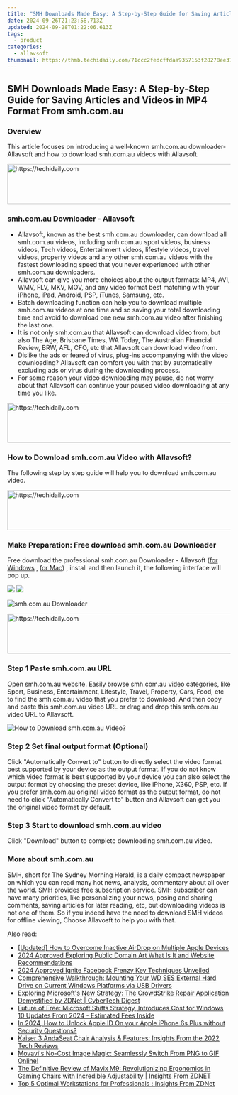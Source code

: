 ```yaml
---
title: "SMH Downloads Made Easy: A Step-by-Step Guide for Saving Articles and Videos in MP4 Format From smh.com.au"
date: 2024-09-26T21:23:58.713Z
updated: 2024-09-28T01:22:06.613Z
tags:
  - product
categories:
  - allavsoft
thumbnail: https://thmb.techidaily.com/71ccc2fedcffdaa9357153f28278ee3778285e29e6f3d8460fc68588e03103f5.jpg
---
```


## SMH Downloads Made Easy: A Step-by-Step Guide for Saving Articles and Videos in MP4 Format From smh.com.au

### Overview

This article focuses on introducing a well-known smh.com.au downloader- Allavsoft and how to download smh.com.au videos with Allavsoft.

<!-- affiliate ads begin -->
<a href="https://aidotcom.pxf.io/c/5597632/2134500/19576" target="_top" id="2134500">
  <img src="//a.impactradius-go.com/display-ad/19576-2134500" border="0" alt="https://techidaily.com" width="600" height="90"/>
</a>
<img height="0" width="0" src="https://aidotcom.pxf.io/i/5597632/2134500/19576" style="position:absolute;visibility:hidden;" border="0" />
<!-- affiliate ads end -->

### smh.com.au Downloader - Allavsoft

* Allavsoft, known as the best smh.com.au downloader, can download all smh.com.au videos, including smh.com.au sport videos, business videos, Tech videos, Entertainment videos, lifestyle videos, travel videos, property videos and any other smh.com.au videos with the fastest downloading speed that you never experienced with other smh.com.au downloaders.
* Allavsoft can give you more choices about the output formats: MP4, AVI, WMV, FLV, MKV, MOV, and any video format best matching with your iPhone, iPad, Android, PSP, iTunes, Samsung, etc.
* Batch downloading function can help you to download multiple smh.com.au videos at one time and so saving your total downloading time and avoid to download one new smh.com.au video after finishing the last one.
* It is not only smh.com.au that Allavsoft can download video from, but also The Age, Brisbane Times, WA Today, The Australian Financial Review, BRW, AFL, CFO, etc that Allavsoft can download video from.
* Dislike the ads or feared of virus, plug-ins accompanying with the video downloading? Allavsoft can comfort you with that by automatically excluding ads or virus during the downloading process.
* For some reason your video downloading may pause, do not worry about that Allavsoft can continue your paused video downloading at any time you like.

<!-- affiliate ads begin -->
<a href="https://ursime.pxf.io/c/5597632/2136536/16384" target="_top" id="2136536">
  <img src="//a.impactradius-go.com/display-ad/16384-2136536" border="0" alt="https://techidaily.com" width="728" height="90"/>
</a>
<img height="0" width="0" src="https://ursime.pxf.io/i/5597632/2136536/16384" style="position:absolute;visibility:hidden;" border="0" />
<!-- affiliate ads end -->

### How to Download smh.com.au Video with Allavsoft?

The following step by step guide will help you to download smh.com.au video.

<!-- affiliate ads begin -->
<a href="https://aligracehair.sjv.io/c/5597632/2135375/19272" target="_top" id="2135375">
  <img src="//a.impactradius-go.com/display-ad/19272-2135375" border="0" alt="https://techidaily.com" width="728" height="90"/>
</a>
<img height="0" width="0" src="https://aligracehair.sjv.io/i/5597632/2135375/19272" style="position:absolute;visibility:hidden;" border="0" />
<!-- affiliate ads end -->

### Make Preparation: Free download smh.com.au Downloader

Free download the professional smh.com.au Downloader - Allavsoft ([for Windows](https://tools.techidaily.com/allavsoft/products/) , [for Mac](https://tools.techidaily.com/allavsoft/products/)) , install and then launch it, the following interface will pop up.

[![](https://www.allavsoft.com/how-to/../images/how-to/free-download-win.jpg)](https://tools.techidaily.com/allavsoft/products/) [![](https://www.allavsoft.com/how-to/../images/how-to/free-download-mac.jpg)](https://tools.techidaily.com/allavsoft/products/)

![smh.com.au Downloader](https://www.allavsoft.com/how-to/../images/allavsoft/screen-shot-600.jpg)

<!-- affiliate ads begin -->
<a href="https://ursime.pxf.io/c/5597632/2136548/16384" target="_top" id="2136548">
  <img src="//a.impactradius-go.com/display-ad/16384-2136548" border="0" alt="https://techidaily.com" width="728" height="90"/>
</a>
<img height="0" width="0" src="https://ursime.pxf.io/i/5597632/2136548/16384" style="position:absolute;visibility:hidden;" border="0" />
<!-- affiliate ads end -->

### Step 1 Paste smh.com.au URL

Open smh.com.au website. Easily browse smh.com.au video categories, like Sport, Business, Entertainment, Lifestyle, Travel, Property, Cars, Food, etc to find the smh.com.au video that you prefer to download. And then copy and paste this smh.com.au video URL or drag and drop this smh.com.au video URL to Allavsoft.

![How to Download smh.com.au Video?](https://www.allavsoft.com/how-to/../images/how-to/download-rtmp-video/download-rtmp-video.jpg)

### Step 2 Set final output format (Optional)

Click "Automatically Convert to" button to directly select the video format best supported by your device as the output format. If you do not know which video format is best supported by your device you can also select the output format by choosing the preset device, like iPhone, X360, PSP, etc. If you prefer smh.com.au original video format as the output format, do not need to click "Automatically Convert to" button and Allavsoft can get you the original video format by default.

### Step 3 Start to download smh.com.au video

Click "Download" button to complete downloading smh.com.au video.

### More about smh.com.au

SMH, short for The Sydney Morning Herald, is a daily compact newspaper on which you can read many hot news, analysis, commentary about all over the world. SMH provides free subscription service. SMH subscriber can have many priorities, like personalizing your news, posing and sharing comments, saving articles for later reading, etc, but downloading videos is not one of them. So if you indeed have the need to download SMH videos for offline viewing, Choose Allavosft to help you with that.

<ins class="adsbygoogle"
     style="display:block"
     data-ad-format="autorelaxed"
     data-ad-client="ca-pub-7571918770474297"
     data-ad-slot="1223367746"></ins>

<ins class="adsbygoogle"
     style="display:block"
     data-ad-client="ca-pub-7571918770474297"
     data-ad-slot="8358498916"
     data-ad-format="auto"
     data-full-width-responsive="true"></ins>

<span class="atpl-alsoreadstyle">Also read:</span>
<div><ul>
<li><a href="https://some-knowledge.techidaily.com/updated-how-to-overcome-inactive-airdrop-on-multiple-apple-devices/"><u>[Updated] How to Overcome Inactive AirDrop on Multiple Apple Devices</u></a></li>
<li><a href="https://fox-info.techidaily.com/2024-approved-exploring-public-domain-art-what-is-it-and-website-recommendations/"><u>2024 Approved Exploring Public Domain Art What Is It and Website Recommendations</u></a></li>
<li><a href="https://facebook-video-recording.techidaily.com/2024-approved-ignite-facebook-frenzy-key-techniques-unveiled/"><u>2024 Approved Ignite Facebook Frenzy Key Techniques Unveiled</u></a></li>
<li><a href="https://win-amazing.techidaily.com/comprehensive-walkthrough-mounting-your-wd-ses-external-hard-drive-on-current-windows-platforms-via-usb-drivers/"><u>Comprehensive Walkthrough: Mounting Your WD SES External Hard Drive on Current Windows Platforms via USB Drivers</u></a></li>
<li><a href="https://win-tips.techidaily.com/exploring-microsofts-new-strategy-the-crowdstrike-repair-application-demystified-by-zdnet-cybertech-digest/"><u>Exploring Microsoft's New Strategy: The CrowdStrike Repair Application Demystified by ZDNet | CyberTech Digest</u></a></li>
<li><a href="https://win-tips.techidaily.com/future-of-free-microsoft-shifts-strategy-introduces-cost-for-windows-10-updates-from-2024-estimated-fees-inside/"><u>Future of Free: Microsoft Shifts Strategy, Introduces Cost for Windows 10 Updates From 2024 - Estimated Fees Inside</u></a></li>
<li><a href="https://apple-account.techidaily.com/in-2024-how-to-unlock-apple-id-on-your-apple-iphone-6s-plus-without-security-questions-by-drfone-ios/"><u>In 2024, How to Unlock Apple ID On your Apple iPhone 6s Plus without Security Questions?</u></a></li>
<li><a href="https://win-tips.techidaily.com/kaiser-3-andaseat-chair-analysis-and-features-insights-from-the-2022-tech-reviews/"><u>Kaiser 3 AndaSeat Chair Analysis & Features: Insights From the 2022 Tech Reviews</u></a></li>
<li><a href="https://win-brilliant.techidaily.com/movavis-no-cost-image-magic-seamlessly-switch-from-png-to-gif-online/"><u>Movavi's No-Cost Image Magic: Seamlessly Switch From PNG to GIF Online!</u></a></li>
<li><a href="https://win-tips.techidaily.com/the-definitive-review-of-mavix-m9-revolutionizing-ergonomics-in-gaming-chairs-with-incredible-adjustability-insights-from-zdnet/"><u>The Definitive Review of Mavix M9: Revolutionizing Ergonomics in Gaming Chairs with Incredible Adjustability | Insights From ZDNET</u></a></li>
<li><a href="https://win-tips.techidaily.com/top-5-optimal-workstations-for-professionals-insights-from-zdnet/"><u>Top 5 Optimal Workstations for Professionals : Insights From ZDNet</u></a></li>
</ul></div>

